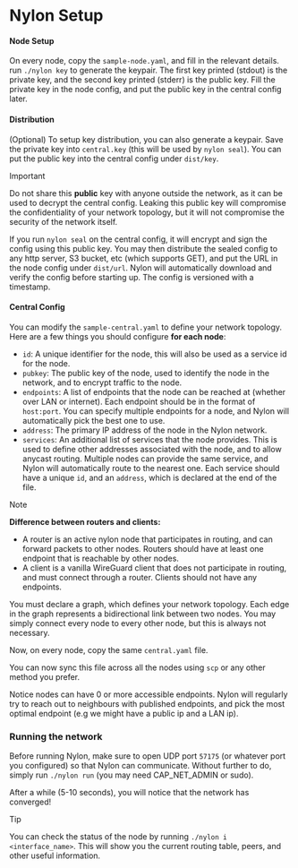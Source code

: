 # Nylon Setup

#### Node Setup
On every node, copy the `sample-node.yaml`, and fill in the relevant details. run `./nylon key` to generate the keypair. The first key printed (stdout) is the private key, and the second key printed (stderr) is the public key. Fill the private key in the node config, and put the public key in the central config later.

#### Distribution
(Optional) To setup key distribution, you can also generate a keypair. Save the private key into `central.key` (this will be used by `nylon seal`). You can put the public key into the central config under `dist/key`.

> [!IMPORTANT]
> Do not share this **public** key with anyone outside the network, as it can be used to decrypt the central config. Leaking this public key will compromise the confidentiality of your network topology, but it will not compromise the security of the network itself.

If you run `nylon seal` on the central config, it will encrypt and sign the config using this public key. You may then distribute the sealed config to any http server, S3 bucket, etc (which supports GET), and put the URL in the node config under `dist/url`. Nylon will automatically download and verify the config before starting up. The config is versioned with a timestamp.

#### Central Config

You can modify the `sample-central.yaml` to define your network topology. Here are a few things you should configure **for each node**:
- `id`: A unique identifier for the node, this will also be used as a service id for the node.
- `pubkey`: The public key of the node, used to identify the node in the network, and to encrypt traffic to the node.
- `endpoints`: A list of endpoints that the node can be reached at (whether over LAN or internet). Each endpoint should be in the format of `host:port`. You can specify multiple endpoints for a node, and Nylon will automatically pick the best one to use.
- `address`: The primary IP address of the node in the Nylon network.
- `services`: An additional list of services that the node provides. This is used to define other addresses associated with the node, and to allow anycast routing. Multiple nodes can provide the same service, and Nylon will automatically route to the nearest one. Each service should have a unique `id`, and an `address`, which is declared at the end of the file.

> [!NOTE]
> **Difference between routers and clients:**
> - A router is an active nylon node that participates in routing, and can forward packets to other nodes. Routers should have at least one endpoint that is reachable by other nodes.
> - A client is a vanilla WireGuard client that does not participate in routing, and must connect through a router. Clients should not have any endpoints.

You must declare a graph, which defines your network topology. Each edge in the graph represents a bidirectional link between two nodes. You may simply connect every node to every other node, but this is always not necessary.

Now, on every node, copy the same `central.yaml` file.

You can now sync this file across all the nodes using `scp` or any other method you prefer.

Notice nodes can have 0 or more accessible endpoints. Nylon will regularly try to reach out to neighbours with published endpoints, and pick the most optimal endpoint (e.g we might have a public ip and a LAN ip).

### Running the network

Before running Nylon, make sure to open UDP port `57175` (or whatever port you configured) so that Nylon can communicate. Without further to do, simply run `./nylon run` (you may need CAP_NET_ADMIN or sudo).

After a while (5-10 seconds), you will notice that the network has converged!

> [!TIP]
> You can check the status of the node by running `./nylon i <interface_name>`. This will show you the current routing table, peers, and other useful information.